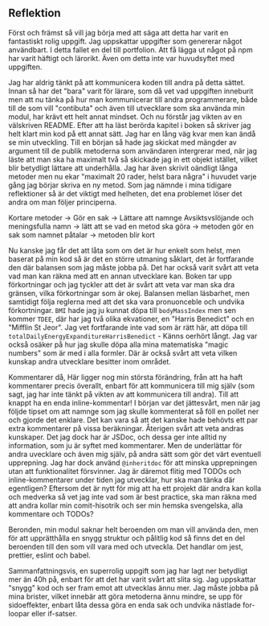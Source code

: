 ## Reflektion

Först och främst så vill jag börja med att säga att detta har varit en fantastiskt rolig uppgift. Jag uppskattar uppgifter som genererar något användbart. I detta fallet en del till portfolion. Att få lägga ut något på npm har varit häftigt och lärorikt. Även om detta inte var huvudsyftet med uppgiften.

Jag har aldrig tänkt på att kommunicera koden till andra på detta sättet. Innan så har det "bara" varit för lärare, som då vet vad uppgiften inneburit men att nu tänka på hur man kommunicerar till andra programmerare, både till de som vill "contibuta" och även till utvecklare som ska använda min modul, har krävt ett helt annat mindset. Och nu förstår jag vikten av en välskriven README.
Efter att ha läst berörda kapitel i boken så skriver jag helt klart min kod på ett annat sätt. Jag har en lång väg kvar men kan ändå se min utveckling. Till en början så hade jag skickat med mängder av argument till de publik metoderna som användaren intergrerar med, när jag läste att man ska ha maximalt två så skickade jag in ett objekt istället, vilket blir betydligt lättare att underhålla. Jag har även skrivit oändligt långa metoder men nu ekar "maximalt 20 rader, helst bara några" i huvudet varje gång jag börjar skriva en ny metod. Som jag nämnde i mina tidigare reflektioner så är det viktigt med helheten, det ena problemet löser det andra om man följer principerna.

Kortare metoder -> Gör en sak -> Lättare att namnge
Avsiktsvslöjande och meningsfulla namn -> lätt att se vad en metod ska göra -> metoden gör en sak som namnet påtalar -> metoden blir kort

Nu kanske jag får det att låta som om det är hur enkelt som helst, men baserat på min kod så är det en större utmaning såklart, det är fortfarande den där balansen som jag måste jobba på.
Det har också varit svårt att veta vad man kan räkna med att en annan utvecklare kan. Boken tar upp förkortningar och jag tyckler att det är svårt att veta var man ska dra gränsen, vilka förkortningar som är okej. Balansen mellan läsbarhet, men samtidigt följa reglerna med att det ska vara pronuonceble och undvika förkortningar. `BMI` hade jag ju kunnat döpa till `bodyMassIndex` men sen kommer `TDEE`, där har jag två olika ekvationer, en "Harris Benedict" och en "Mifflin St Jeor". Jag vet fortfarande inte vad som är rätt här, att döpa till `totalDailyEnergyExpanditureHarrisBenedict` - Känns oerhört långt.
Jag var också osäker på hur jag skulle döpa alla mina matematiska "magic numbers" som är med i alla formler. Där är också svårt att veta vilken kunskap andra utvecklare besitter inom området.

Kommentarer då, Här ligger nog min största förändring, från att ha haft kommentarer precis överallt, enbart för att kommunicera till mig själv (som sagt, jag har inte tänkt på vikten av att kommunicera till andra). Till att knappt ha en enda inline-kommentar!
I början var det jättesvårt, men när jag följde tipset om att namnge som jag skulle kommenterat så föll en pollet ner och gjorde det enklare. Det kan vara så att det kanske hade behövts ett par extra kommentarer på vissa beräkningar. Återigen svårt att veta andras kunskaper. Det jag dock har är JSDoc, och dessa ger inte alltid ny information, som ju är syftet med kommentarer. Men de underlättar för andra uvecklare och även mig själv, på andra sätt som gör det värt eventuell upprepning. Jag har dock använd `@inheritdoc` för att minska upprepningen utan att funktionalitet försvinner. Jag är däremot flitig med TODOs och inline-kommentarer under tiden jag utvecklar, hur ska man tänka där egentligen? Eftersom det är nytt för mig att ha ett projekt där andra kan kolla och medverka så vet jag inte vad som är best practice, ska man räkna med att andra kollar min comit-hisotrik och ser min hemska svengelska, alla kommentare och TODOs?

Beronden, min modul saknar helt beroenden om man vill använda den, men för att upprätthålla en snygg struktur och pålitlig kod så finns det en del beroenden till den som vill vara med och utveckla. Det handlar om jest, prettier, eslint och babel.

Sammanfattningsvis, en superrolig uppgift som jag har lagt ner betydligt mer än 40h på, enbart för att det har varit svårt att slita sig. Jag uppskattar "snygg" kod och ser fram emot att utvecklas ännu mer. Jag måste jobba på mina brister, vilket innebär att göra metoderna ännu mindre, se upp för sidoeffekter, enbart låta dessa göra en enda sak och undvika nästlade for-loopar eller if-satser.
